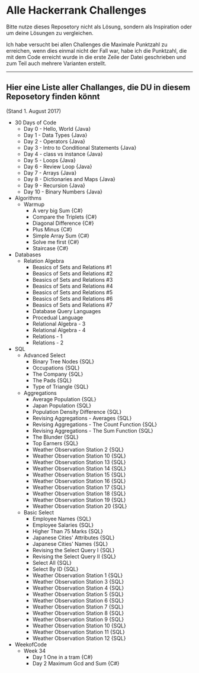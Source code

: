 # Alle Hackerrank Challenges
Bitte nutze dieses Reposetory nicht als Lösung, sondern als Inspiration oder um deine Lösungen zu vergleichen.

Ich habe versucht bei allen Challenges die Maximale Punktzahl zu erreichen, wenn dies einmal nicht der Fall war, habe ich die Punktzahl, die mit dem Code erreicht wurde in die erste Zeile der Datei geschrieben und zum Teil auch mehrere Varianten erstellt.

---
## Hier eine Liste aller Challanges, die DU in diesem Reposetory finden könnt
(Stand 1. August 2017)
* 30 Days of Code 
    * Day 0 - Hello, World {Java}
    * Day 1 - Data Types {Java}
    * Day 2 - Operators {Java}
    * Day 3 - Intro to Conditional Statements {Java}
    * Day 4 - class vs instance {Java}
    * Day 5 - Loops {Java}
    * Day 6 - Review Loop {Java}
    * Day 7 - Arrays {Java}
    * Day 8 - Dictionaries and Maps {Java}
    * Day 9 - Recursion {Java}
    * Day 10 - Binary Numbers {Java}
* Algorithms
    * Warmup
        * A very big Sum {C#}
        * Compare the Triplets {C#}
        * Diagonal Difference {C#}
        * Plus Minus {C#}
        * Simple Array Sum {C#}
        * Solve me first {C#}
        * Staircase {C#}
* Databases
    * Relation Algebra
        * Beasics of Sets and Relations #1
        * Beasics of Sets and Relations #2
        * Beasics of Sets and Relations #3
        * Beasics of Sets and Relations #4
        * Beasics of Sets and Relations #5
        * Beasics of Sets and Relations #6
        * Beasics of Sets and Relations #7
        * Database Query Languages
        * Procedual Language
        * Relational Algebra - 3
        * Relational Algebra - 4
        * Relations - 1
        * Relations - 2
* SQL
    * Advanced Select
        * Binary Tree Nodes {SQL}
        * Occupations {SQL}
        * The Company {SQL}
        * The Pads {SQL}
        * Type of Triangle {SQL}
    * Aggregations
        * Average Population {SQL}
        * Japan Population {SQL}
        * Population Density Difference {SQL}
        * Revising Aggregations - Averages {SQL}
        * Revising Aggregations - The Count Function {SQL}
        * Revising Aggregations - The Sum Function {SQL}
        * The Blunder {SQL}
        * Top Earners {SQL}
        * Weather Observation Station 2 {SQL}
        * Weather Observation Station 10 {SQL}
        * Weather Observation Station 13 {SQL}
        * Weather Observation Station 14 {SQL}
        * Weather Observation Station 15 {SQL}
        * Weather Observation Station 16 {SQL}
        * Weather Observation Station 17 {SQL}
        * Weather Observation Station 18 {SQL}
        * Weather Observation Station 19 {SQL}
        * Weather Observation Station 20 {SQL}
    * Basic Select
        * Employee Names {SQL}
        * Employee Salaries {SQL}
        * Higher Than 75 Marks {SQL}
        * Japanese Cities' Attributes {SQL}
        * Japanese Cities' Names {SQL}
        * Revising the Select Query I {SQL}
        * Revising the Select Query II {SQL}
        * Select All {SQL}
        * Select By ID {SQL}
        * Weather Observation Station 1 {SQL}
        * Weather Observation Station 3 {SQL}
        * Weather Observation Station 4 {SQL}
        * Weather Observation Station 5 {SQL}
        * Weather Observation Station 6 {SQL}
        * Weather Observation Station 7 {SQL}
        * Weather Observation Station 8 {SQL}
        * Weather Observation Station 9 {SQL}
        * Weather Observation Station 10 {SQL}
        * Weather Observation Station 11 {SQL}
        * Weather Observation Station 12 {SQL}
* WeekofCode
    * Week 34
        * Day 1 One in a tram {C#}
        * Day 2 Maximum Gcd and Sum {C#}